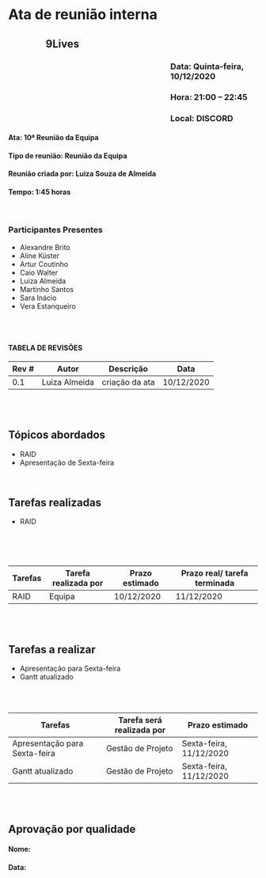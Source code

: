 ﻿# Ata de reunião interna

## <p style='padding-left:15%'> <b> 9Lives </b> <insert date_dime></p>

### <p style='padding-left:65%'> <b>Data:</b> Quinta-feira, 10/12/2020 <insert date_dime></p>
### <p style='padding-left:65%'> <b>Hora:</b> 21:00 – 22:45   <insert date_dime></p>
### <p style='padding-left:65%'> <b>Local:</b> DISCORD <insert date_dime></p>

#### <b> Ata:</b> 10ª Reunião da Equipa
#### <b> Tipo de reunião:</b> Reunião da Equipa
#### <b> Reunião criada por:</b> Luiza Souza de Almeida
#### <b> Tempo:</b>  1:45 horas

</br>

### <b>Participantes Presentes</b>
* Alexandre Brito
* Aline Küster
* Artur Coutinho
* Caio Walter
* Luiza Almeida
* Martinho Santos
* Sara Inácio
* Vera Estanqueiro

<br/>
<br/>

#### TABELA DE REVISÕES
Rev # | Autor|  Descrição | Data
--- | --- | --- | ---
0.1 | Luiza Almeida | criação da ata | 10/12/2020

<br/>
<br/>

## <b> Tópicos abordados </b>
* RAID
* Apresentação de Sexta-feira
<br/>

## Tarefas realizadas
* RAID
<br/>
<br/>
<br/>

Tarefas | Tarefa realizada por |  Prazo estimado | Prazo real/ tarefa terminada
--- | --- | --- | ---
RAID | Equipa | 10/12/2020 | 11/12/2020
<br/> 
<br/>

## Tarefas a realizar
* Apresentação para Sexta-feira
* Gantt atualizado
<br/>

<br/>

Tarefas | Tarefa será realizada por |  Prazo estimado
--- | --- | --- | 
Apresentação para Sexta-feira | Gestão de Projeto | Sexta-feira, 11/12/2020 | 
Gantt atualizado | Gestão de Projeto | Sexta-feira, 11/12/2020 |
</br>
</br>

## Aprovação por qualidade
#### <b> Nome:</b> 
#### <b> Data:</b> 

